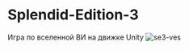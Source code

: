 # Splendid-Edition-3
Игра по вселенной ВИ на движке Unity
![se3-ves](https://github.com/SUPER-PAU/Splendid-Edition-3/assets/104641119/88f3c4d5-c2df-4e92-a551-c90d8a43c428)
